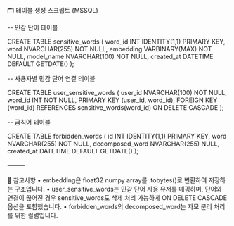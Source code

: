 

🗂️ 테이블 생성 스크립트 (MSSQL)

-- 민감 단어 테이블

CREATE TABLE sensitive_words (
    word_id INT IDENTITY(1,1) PRIMARY KEY,
    word NVARCHAR(255) NOT NULL,
    embedding VARBINARY(MAX) NOT NULL,
    model_name NVARCHAR(100) NOT NULL,
    created_at DATETIME DEFAULT GETDATE()
);

-- 사용자별 민감 단어 연결 테이블

CREATE TABLE user_sensitive_words (
    user_id NVARCHAR(100) NOT NULL,
    word_id INT NOT NULL,
    PRIMARY KEY (user_id, word_id),
    FOREIGN KEY (word_id) REFERENCES sensitive_words(word_id) ON DELETE CASCADE
);

-- 금칙어 테이블

CREATE TABLE forbidden_words (
    id INT IDENTITY(1,1) PRIMARY KEY,
    word NVARCHAR(255) NOT NULL,
    decomposed_word NVARCHAR(255) NULL,
    created_at DATETIME DEFAULT GETDATE()
);


⸻

💬 참고사항
	•	embedding은 float32 numpy array를 .tobytes()로 변환하여 저장하는 구조입니다.
	•	user_sensitive_words는 민감 단어 사용 유저를 매핑하며, 단어와 연결이 끊어진 경우 sensitive_words도 삭제 처리 가능하게 ON DELETE CASCADE 옵션을 포함했습니다.
	•	forbidden_words의 decomposed_word는 자모 분리 처리를 위한 컬럼입니다.
